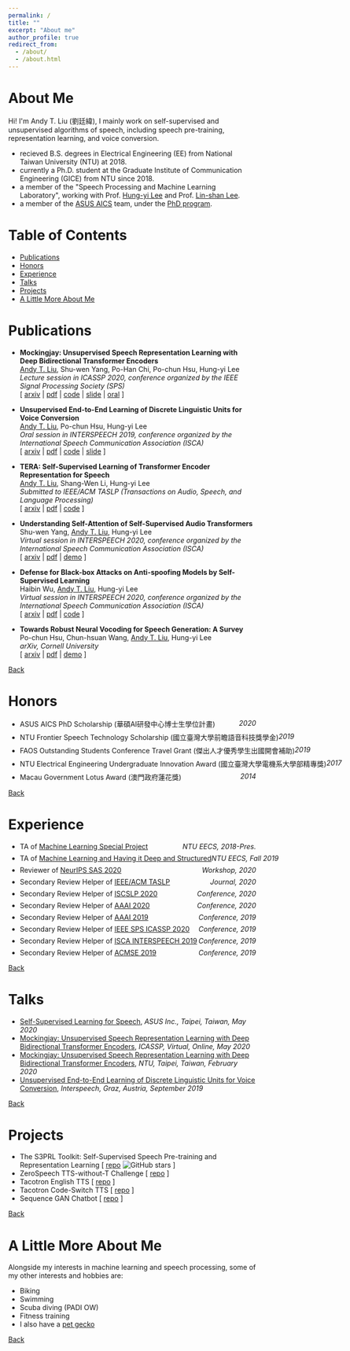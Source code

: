 ```yaml
---
permalink: /
title: ""
excerpt: "About me"
author_profile: true
redirect_from: 
  - /about/
  - /about.html
---
```


# About Me
Hi! I'm Andy T. Liu (劉廷緯), I mainly work on self-supervised and unsupervised algorithms of speech, including speech pre-training, representation learning, and voice conversion.
- recieved B.S. degrees in Electrical Engineering (EE) from National Taiwan University (NTU) at 2018.
- currently a Ph.D. student at the Graduate Institute of Communication Engineering (GICE) from NTU since 2018.
- a member of the "Speech Processing and Machine Learning Laboratory", working with Prof. [Hung-yi Lee](http://speech.ee.ntu.edu.tw/~tlkagk/) and Prof. [Lin-shan Lee](http://speech.ee.ntu.edu.tw/previous_version/lslNew.htm).
- a member of the [ASUS AICS](https://aics.asus.com/) team, under the [PhD program](https://aics.asus.com/studentprograms/).

# Table of Contents
- [Publications](#publications)
- [Honors](#honors)
- [Experience](#experience)
- [Talks](#talks)
- [Projects](#projects)
- [A Little More About Me](#a-little-more-about-me)

# Publications

- **Mockingjay: Unsupervised Speech Representation Learning with Deep Bidirectional Transformer Encoders**<br/>
    <u>Andy T. Liu</u>, Shu-wen Yang, Po-Han Chi, Po-chun Hsu, Hung-yi Lee<br/>
    *Lecture session in ICASSP 2020, conference organized by the IEEE Signal Processing Society (SPS)*<br/>
    [ [arxiv](https://arxiv.org/abs/1910.12638) | [pdf](https://arxiv.org/pdf/1910.12638) | [code](https://github.com/andi611/Self-Supervised-Speech-Pretraining-and-Representation-Learning) | [slide](https://bit.ly/icassp2020-mockingjay) | [oral](https://youtu.be/THylmb3hZVs) ]

- **Unsupervised End-to-End Learning of Discrete Linguistic Units for Voice Conversion**<br/>
    <u>Andy T. Liu</u>, Po-chun Hsu, Hung-yi Lee<br/>
    *Oral session in INTERSPEECH 2019, conference organized by the International Speech Communication Association (ISCA)*<br/>
    [ [arxiv](https://arxiv.org/abs/1905.11563) | [pdf](https://arxiv.org/pdf/1905.11563) | [code](https://github.com/andi611/ZeroSpeech-TTS-without-T) | [slide](http://bit.ly/20190917_interspeech_talk) ]

- **TERA: Self-Supervised Learning of Transformer Encoder Representation for Speech**<br/>
    <u>Andy T. Liu</u>, Shang-Wen Li, Hung-yi Lee<br/>
    *Submitted to IEEE/ACM TASLP (Transactions on Audio, Speech, and Language Processing)*<br/>
    [ [arxiv](https://arxiv.org/abs/2007.06028) | [pdf](https://arxiv.org/pdf/2007.06028) | [code](https://github.com/andi611/Self-Supervised-Speech-Pretraining-and-Representation-Learning) ]

- **Understanding Self-Attention of Self-Supervised Audio Transformers**<br/>
    Shu-wen Yang, <u>Andy T. Liu</u>, Hung-yi Lee<br/>
    *Virtual session in INTERSPEECH 2020, conference organized by the International Speech Communication Association (ISCA)*<br/>
    [ [arxiv](https://arxiv.org/abs/2006.03265) | [pdf](https://arxiv.org/pdf/2006.03265) | [demo](https://github.com/leo19941227/Self-Attention-on-SATs) ]

- **Defense for Black-box Attacks on Anti-spoofing Models by Self-Supervised Learning**<br/>
    Haibin Wu, <u>Andy T. Liu</u>, Hung-yi Lee<br/>
    *Virtual session in INTERSPEECH 2020, conference organized by the International Speech Communication Association (ISCA)*<br/>
    [ [arxiv](https://arxiv.org/abs/2006.03214) | [pdf](https://arxiv.org/pdf/2006.03214) | [code](https://github.com/andi611/Self-Supervised-Speech-Pretraining-and-Representation-Learning) ]

- **Towards Robust Neural Vocoding for Speech Generation: A Survey**<br/>
    Po-chun Hsu, Chun-hsuan Wang, <u>Andy T. Liu</u>, Hung-yi Lee<br/>
    *arXiv, Cornell University*<br/>
    [ [arxiv](https://arxiv.org/abs/1912.02461) | [pdf](https://arxiv.org/pdf/1912.02461) | [demo](https://bogihsu.github.io/Robust-Neural-Vocoding/) ]

[Back](#about-me)

# Honors

- <p style="display: flex; flex-direction: row; justify-content: space-between; margin: 0 0 0.5em;"><span style="flex: 0 0 auto">ASUS AICS PhD Scholarship (華碩AI研發中心博士生學位計畫)</span> <span style="flex:  0 0 auto"><i>2020</i></span></p>
- <p style="display: flex; flex-direction: row; justify-content: space-between; margin: 0 0 0.5em;"><span style="flex: 0 0 auto">NTU Frontier Speech Technology Scholarship (國立臺灣大學前瞻語音科技獎學金)</span> <span style="flex:  0 0 auto"><i>2019</i></span></p>
- <p style="display: flex; flex-direction: row; justify-content: space-between; margin: 0 0 0.5em;"><span style="flex: 0 0 auto">FAOS Outstanding Students Conference Travel Grant (傑出人才優秀學生出國開會補助)</span> <span style="flex:  0 0 auto"><i>2019</i></span></p>
- <p style="display: flex; flex-direction: row; justify-content: space-between; margin: 0 0 0.5em;"><span style="flex: 0 0 auto">NTU Electrical Engineering Undergraduate Innovation Award (國立臺灣大學電機系大學部精專獎)</span> <span style="flex:  0 0 auto"><i>2017</i></span></p>
- <p style="display: flex; flex-direction: row; justify-content: space-between; margin: 0 0 0.5em;"><span style="flex: 0 0 auto">Macau Government Lotus Award (澳門政府蓮花獎)</span> <span style="flex:  0 0 auto"><i>2014</i></span></p>

[Back](#about-me)

# Experience

- <p style="display: flex; flex-direction: row; justify-content: space-between; margin: 0 0 0.5em;"><span style="flex: 0 0 auto">TA of <a href="http://speech.ee.ntu.edu.tw/~tlkagk/courses.html">Machine Learning Special Project</a></span> <span style="flex:  0 0 auto"><i>NTU EECS, 2018-Pres.</i></span></p>
- <p style="display: flex; flex-direction: row; justify-content: space-between; margin: 0 0 0.5em;"><span style="flex: 0 0 auto">TA of <a href="http://speech.ee.ntu.edu.tw/~tlkagk/courses_MLDS18.html">Machine Learning and Having it Deep and Structured</a></span> <span style="flex:  0 0 auto"><i>NTU EECS, Fall 2019</i></span></p>
- <p style="display: flex; flex-direction: row; justify-content: space-between; margin: 0 0 0.5em;"><span style="flex: 0 0 auto">Reviewer of <a href="https://neurips-sas-2020.github.io/">NeurIPS SAS 2020</a></span> <span style="flex:  0 0 auto"><i>Workshop, 2020</i></span></p>
- <p style="display: flex; flex-direction: row; justify-content: space-between; margin: 0 0 0.5em;"><span style="flex: 0 0 auto">Secondary Review Helper of <a href="https://ieeexplore.ieee.org/xpl/RecentIssue.jsp?punumber=6570655">IEEE/ACM TASLP</a></span> <span style="flex:  0 0 auto"><i>Journal, 2020</i></span></p>
- <p style="display: flex; flex-direction: row; justify-content: space-between; margin: 0 0 0.5em;"><span style="flex: 0 0 auto">Secondary Review Helper of <a href="http://www.iscslp2021.org/">ISCSLP 2020</a></span> <span style="flex:  0 0 auto"><i>Conference, 2020</i></span></p>
- <p style="display: flex; flex-direction: row; justify-content: space-between; margin: 0 0 0.5em;"><span style="flex: 0 0 auto">Secondary Review Helper of <a href="https://aaai.org/Conferences/AAAI-20/">AAAI 2020</a></span> <span style="flex:  0 0 auto"><i>Conference, 2020</i></span></p>
- <p style="display: flex; flex-direction: row; justify-content: space-between; margin: 0 0 0.5em;"><span style="flex: 0 0 auto">Secondary Review Helper of <a href="https://aaai.org/Conferences/AAAI-19/">AAAI 2019</a></span> <span style="flex:  0 0 auto"><i>Conference, 2019</i></span></p>
- <p style="display: flex; flex-direction: row; justify-content: space-between; margin: 0 0 0.5em;"><span style="flex: 0 0 auto">Secondary Review Helper of <a href="https://2020.ieeeicassp.org/">IEEE SPS ICASSP 2020</a></span> <span style="flex:  0 0 auto"><i>Conference, 2019</i></span></p>
- <p style="display: flex; flex-direction: row; justify-content: space-between; margin: 0 0 0.5em;"><span style="flex: 0 0 auto">Secondary Review Helper of <a href="https://interspeech2019.org/">ISCA INTERSPEECH 2019</a></span> <span style="flex:  0 0 auto"><i>Conference, 2019</i></span></p>
- <p style="display: flex; flex-direction: row; justify-content: space-between; margin: 0 0 0.5em;"><span style="flex: 0 0 auto">Secondary Review Helper of <a href="http://www.wikicfp.com/cfp/servlet/event.showcfp?eventid=87194&copyownerid=13881">ACMSE 2019</a></span> <span style="flex:  0 0 auto"><i>Conference, 2019</i></span></p>

[Back](#about-me)

# Talks
- [Self-Supervised Learning for Speech](files/20200514_asus_aics_SSL_for_speech.pdf), *ASUS Inc., Taipei, Taiwan, May 2020*
- [Mockingjay: Unsupervised Speech Representation Learning with Deep Bidirectional Transformer Encoders](files/20200507_icassp_Mockingjay.pdf), *ICASSP, Virtual, Online, May 2020*
- [Mockingjay: Unsupervised Speech Representation Learning with Deep Bidirectional Transformer Encoders](files/20200207_NTU_foreign_guest.pdf), *NTU, Taipei, Taiwan, February 2020*
- [Unsupervised End-to-End Learning of Discrete Linguistic Units for Voice Conversion](files/20190917_interspeech_zerospeech.pdf), *Interspeech, Graz, Austria, September 2019*

[Back](#about-me)

# Projects

- The S3PRL Toolkit: Self-Supervised Speech Pre-training and Representation Learning [ [repo](https://github.com/andi611/Self-Supervised-Speech-Pretraining-and-Representation-Learning) ![GitHub stars](https://img.shields.io/github/stars/andi611/Self-Supervised-Speech-Pretraining-and-Representation-Learning?style=social&label=Star&maxAge=2592000) ]
- ZeroSpeech TTS-without-T Challenge [ [repo](https://github.com/andi611/ZeroSpeech-TTS-without-T) ]
- Tacotron English TTS [ [repo](https://github.com/andi611/TTS-Tacotron-Pytorch) ]
- Tacotron Code-Switch TTS [ [repo](https://github.com/andi611/CS-Tacotron-Pytorch) ]
- Sequence GAN Chatbot [ [repo](https://github.com/andi611/Conditional-SeqGAN-Tensorflow) ]

[Back](#about-me)

# A Little More About Me
Alongside my interests in machine learning and speech processing, some of my other interests and hobbies are:
- Biking
- Swimming
- Scuba diving (PADI OW)
- Fitness training
- I also have a [pet gecko](https://www.instagram.com/ah_mu_mu/)

[Back](#about-me)
